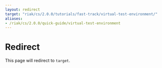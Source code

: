 ```yaml
---
layout: redirect
target: "riak/cs/2.0.0/tutorials/fast-track/virtual-test-environment/"
aliases:
- /riak/cs/2.0.0/quick-guide/virtual-test-environment
---
```


# Redirect

This page will redirect to `target`.
